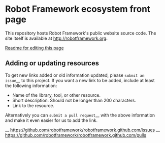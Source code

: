 Robot Framework ecosystem front page
====================================

This repository hosts Robot Framework's public website source code. The site
itself is available at http://robotframework.org.

[Readme for editing this page](sources/README.md)

Adding or updating resources
----------------------------

To get new links added or old information updated, please `submit an issue`__
to this project. If you want a new link to be added, include at least the
following information:

- Name of the library, tool, or other resource.
- Short description. Should not be longer than 200 characters.
- Link to the resource.

Alternatively you can `submit a pull request`__ with the above information and
make it even easier for us to add the link.

__ https://github.com/robotframework/robotframework.github.com/issues
__ https://github.com/robotframework/robotframework.github.com/pulls
